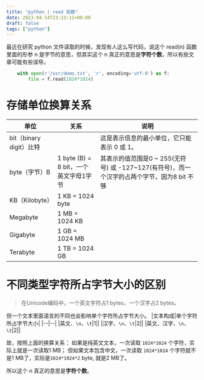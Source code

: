 ```yaml
---
title: "python | read 函数"
date: 2023-04-14T23:23:11+08:00
draft: false
tags: ["python"]
---
```

最近在研究 python 文件读取的时候，发现有人这么写代码，说这个 read(n) 函数里面的形参 n 是字节的意思，但其实这个 n 真正的意思是**字符个数**，所以有些文章可能有些误导。

```python
    with open(r'/usr/demo.txt', 'r', encoding='utf-8') as f:
        file = f.read(1024*1024)
```
# 存储单位换算关系

| 单位| 关系| 说明 |
|--|--|--|
|bit（binary digit）比特||这是表示信息的最小单位，它只能表示 0 或 1。|
| byte（字节）B|1 byte (B) = 8 bit，一个英文字母1字节 |其表示的值范围是0 ~ 255(无符号) 或 -127~127(有符号)，而一个汉字的占两个字节，因为8 bit 不够 |
| KB（Kilobyte）| 1 KB = 1024 byte| |
|Megabyte | 1 MB = 1024 KB| |
| Gigabyte| 1 GB = 1024 MB| |
| Terabyte| 1 TB = 1024 GB| |
# 不同类型字符所占字节大小的区别
> 在Unicode编码中，一个英文字符占1 bytes，一个汉字占2 bytes。

但一个文本里面语言的不同也会影响单个字符所占字节大小。
|文本构成|单个字符所占字节大小|
|--|--|
|英文、`\n`、`\t`|1||
|汉字、`\n`、`\t`|2||
|英文、汉字、`\n`、`\t`|2||

故，按照上面的换算关系：
如果是纯英文文本，一次读取 `1024*1024` 个字符，实际上就是一次读取1 MB；
但如果文本包含中文，一次读取 `1024*1024` 个字符就不是1 MB了，实际是`1024*1024*2` byte, 就是2 MB了。

所以这个 n 真正的意思是**字符个数**。





